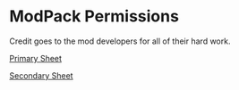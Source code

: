 # ModPack Permissions
Credit goes to the mod developers for all of their hard work.

[Primary Sheet](https://onedrive.live.com/view.aspx?resid=96628E67B4C51B81!161&ithint=file%2cxlsx&app=Excel&authkey=!APQ4QtFrBqa1HwM)

[Secondary Sheet](https://docs.google.com/spreadsheets/d/1TRa8HzESQhFrdpkro6MrVzodMxO-8LeS_pFCPPeU5x0)
